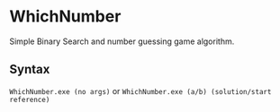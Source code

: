 # WhichNumber
 Simple Binary Search and number guessing game algorithm.
## Syntax
 `WhichNumber.exe (no args)`
 or
 `WhichNumber.exe (a/b) (solution/start reference)`